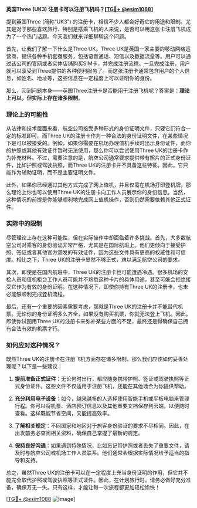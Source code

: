 **英国Three (UK3) 注册卡可以注册飞机吗？[[TG💪+ @esim1088](https://t.me/s/esim1088)]**

提到英国Three (简称“UK3”) 的注册卡，相信不少人都会好奇它的用途和限制。尤其是对于那些喜欢旅行、特别是搭乘飞机的人来说，是否可以用这张卡注册飞机成为了一个热门话题。今天我们就来详细聊聊这个问题。

首先，让我们了解一下什么是Three UK。Three UK是英国一家主要的移动网络运营商，提供各种手机套餐服务，包括语音通话、短信以及数据流量等。用户可以通过该公司的官网或者实体店铺购买SIM卡，并完成注册流程。一旦完成注册，用户就可以享受到Three提供的各种便利服务了。而这张注册卡通常包含用户的个人信息，如姓名、地址等，这些信息在一定程度上可以证明你的身份。

那么，回到问题本身——英国Three注册卡是否能用于注册飞机呢？答案是：**理论上可以，但实际上存在诸多限制**。

### 理论上的可能性

从法律和技术层面来看，航空公司接受多种形式的身份证明文件，只要它们符合一定的标准即可。而Three UK的注册卡作为一种合法的身份证明文件，在某些情况下是可以被接受的。例如，如果你需要在机场办理值机手续时出示身份证件，而你的护照或其他有效证件暂时无法使用，那么你可以尝试使用Three UK的注册卡作为补充材料。不过，需要注意的是，航空公司通常要求提供带有照片的正式身份证件，比如护照或驾驶执照，而Three UK的注册卡并不具备这些特征。因此，它只能作为辅助证明，而不是主要证明文件。

此外，如果你已经通过其他方式完成了网上值机，并且仅需在机场打印登机牌，那么理论上你也可以使用Three UK的注册卡向工作人员展示你的身份信息。当然，这种情况的前提是你能够顺利地完成网上值机操作，否则仍然需要依赖其他正式证件。

### 实际中的限制

尽管理论上存在这种可能性，但在实际操作中却面临着许多挑战。首先，大多数航空公司对乘客的身份验证非常严格，尤其是在国际航班上。他们更倾向于接受护照、签证或者其他官方颁发的有效证件，因为这些文件具有更高的权威性和可信度。相比之下，Three UK的注册卡显然不够正式，难以满足航空公司的要求。

其次，即使是在国内航班中，Three UK的注册卡也可能遭遇冷遇。很多机场的安检人员和值机柜台工作人员可能并不熟悉这种卡片的具体用途，甚至可能会拒绝接受它作为有效的身份证明。在这种情况下，即使你持有Three UK的注册卡，也未必能够顺利完成登机流程。

最后，还有一个重要的因素需要考虑，那就是Three UK的注册卡并不能替代机票。无论你的身份证明多么齐全，如果没有购买机票，你就无法登上飞机。因此，即使你试图用Three UK的注册卡来弥补某些方面的不足，最终还是得确保自己拥有合法有效的机票才行。

### 如何应对这种情况？

既然Three UK的注册卡在注册飞机方面存在诸多限制，那么我们应该如何妥善处理呢？以下是一些建议：

1. **提前准备正式证件**：无论何时出行，都应随身携带护照、签证或驾驶执照等正式身份证件。这些文件不仅适用于注册飞机，还能在其他场合为你提供帮助。

2. **充分利用电子设备**：如今，越来越多的人选择使用智能手机或平板电脑来管理行程。你可以将机票、酒店预订信息以及其他重要文档保存到云端，以便随时查看。这样既能节省空间，又能提高效率。

3. **了解相关规定**：不同国家和地区对于旅客身份验证的要求不尽相同。因此，在出发前务必查阅相关资料，确保自己掌握了最新的规定。

4. **保持良好沟通**：如果遇到特殊情况，比如忘记带护照或者丢失了重要文件，请及时与航空公司或机场工作人员联系。他们通常会根据实际情况给予适当的指导和支持。

总之，虽然Three UK的注册卡可以在一定程度上充当身份证明的作用，但它并不能完全取代护照或驾驶执照等正式证件。因此，在计划旅行时，请务必做好充分准备，确保万无一失。只有这样，才能让每一次旅程都更加轻松愉快！

[[TG💪+ @esim1088](https://t.me/s/esim1088) ![Image](https://i.postimg.cc/4NQfJmqS/Snipaste-2025-05-13-00-14-12.png)]
